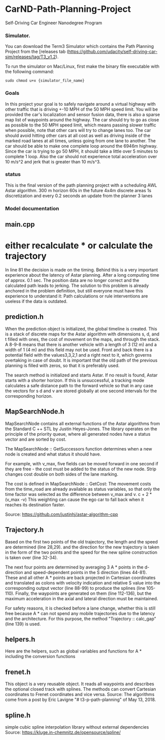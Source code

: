 # CarND-Path-Planning-Project
Self-Driving Car Engineer Nanodegree Program
   
### Simulator.
You can download the Term3 Simulator which contains the Path Planning Project from the [releases tab (https://github.com/udacity/self-driving-car-sim/releases/tag/T3_v1.2).  

To run the simulator on Mac/Linux, first make the binary file executable with the following command:
```shell
sudo chmod u+x {simulator_file_name}
```

### Goals
In this project your goal is to safely navigate around a virtual highway with other traffic that is driving +-10 MPH of the 50 MPH speed limit. You will be provided the car's localization and sensor fusion data, there is also a sparse map list of waypoints around the highway. The car should try to go as close as possible to the 50 MPH speed limit, which means passing slower traffic when possible, note that other cars will try to change lanes too. The car should avoid hitting other cars at all cost as well as driving inside of the marked road lanes at all times, unless going from one lane to another. The car should be able to make one complete loop around the 6946m highway. Since the car is trying to go 50 MPH, it should take a little over 5 minutes to complete 1 loop. Also the car should not experience total acceleration over 10 m/s^2 and jerk that is greater than 10 m/s^3.

### status
This is the final version of the path planning project with a scheduling AWL Astar algorithm.
300 m horizon
60s in the future
4x4m discrete areas
1s discretization and every 0.2 seconds an update from the planner
3 lanes

### Model documentation
## main.cpp
# either recalculate * or calculate the trajectory
In line 81 the decision is made on the timing. Behind this is a very important experience about the latency of Astar planning.
After a long computing time of approx. 0.1 sec. The position data are no longer correct and the calculated path leads to jerking. The solution to this problem is already anchored in the problem definition, but still everyone must have this experience to understand it: Path calculations or rule interventions are useless if the data is outdated.

## prediction.h
When the prediction object is initialized, the global timeline is created. This is a stack of discrete maps for the Astar algorithm with dimensions s, d, and t filled with ones, the cost of movement on the maps, and through the stack. A 8-9-8 means that there is another vehicle with a length of 3 (12 m) and a width of 1 (4 m) and this field may not be used. Front and back there is a potential field with the values ​​3,3,2,1 and a right next to it, which governs overtaking in case of doubt. It is important that the old path of the previous planning is filled with zeros, so that it is preferably used.

The search method is initialized and starts Astar. If no result is found, Astar starts with a shorter horizon. If this is unsuccessful, a tracking mode calculates a safe distance path to the forward vehicle so that in any case the vectors for s d and v are stored globally at one second intervals for the corresponding horizon.


## MapSearchNode.h
MapSearchNode contains all external functions of the
Astar algorithms from the Standard C ++ STL by Justin Heyes-Jones. The library operates on the principle of the priority queue, where all generated nodes have a status vector and are sorted by cost.

The MapSearchNode :: GetSuccessors function determines when a new node is created and what status it should have.

For example, with v_max, five fields can be moved forward in one second if they are free - the cost must be added to the status of the new node.
Strip changes cost double on both sides of the lane marking.


The cost is defined in MapSearchNode :: GetCost:
The movement costs from the time_road are already available as status variables, so that only the time factor was selected as the difference between v_max and v.
c + 2 * (v_max -v)
This weighting can cause the ego car to fall back when it reaches its destination faster.

Source: https://github.com/justinhj/astar-algorithm-cpp

## Trajectory.h
Based on the first two points of the old trajectory, the length and the speed are determined (line 28,29). and the direction for the new trajectory is taken in the form of the two points and the speed for the new spline construction is taken over (line 32-34).

The next four points are determined by averaging 3 A * points in the d-direction and speed-dependent points in the S direction (lines 44-81). These and all other A * points are back projected in Cartesian coordinates and translated as colons with velocity indication and relative S value into the corresponding output vector (line 88-99) to produce the splines (line 105-110). Finally, the waypoints are generated on them (line 112-136), but the maximum acceleration in the axial and lateral direction must be maintained.

For safety reasons, it is checked before a lane change, whether this is still free because A * can not spend any mobile trajectories due to the latency and the architecture. For this purpose, the method "Trajectory :: calc_gap" (line 139) is used.

## helpers.h
Here are the helpers, such as global variables and functions for A * including the conversion functions

## frenet.h
This object is a very reusable object. It reads all waypoints and describes the optional closed track with splines. The methods can convert Cartesian coordinates to Frenet coordinates and vice versa.
Source: The algorithms come from a post by Eric Lavigne "# t3-p-path-planning" of May 13, 2018.

## spline.h
simple cubic spline interpolation library without external dependencies
Source: https://kluge.in-chemnitz.de/opensource/spline/


